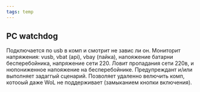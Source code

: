```yaml
---
tags: temp
---
```


## PC watchdog
Подключается по usb в комп и смотрит не завис ли он. 
Мониторит напряжения: vusb, vbat (api), vbay (пайка), напояжение батарни бесперебойника, напряжение сети 220. 
Ловит пропадания сети 220в, и нюпониженное напояжение на бесперебойнике. Предупреждант и/или выполняет задаггый сценарий. Позволяет удаленно велючить комп, котооый даже WoL не поддерживает (замыканием кнопки включения).
